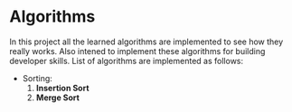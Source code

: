 # Algorithms
In this project all the learned algorithms are implemented to see how they really works. Also intened to implement these algorithms for building developer skills. List of algorithms are implemented as follows:
 - Sorting:
    1. **Insertion Sort**
    2. **Merge Sort**

